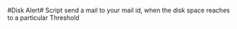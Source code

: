 #Disk Alert#
Script send a mail to your mail id, when the disk space reaches to a particular Threshold
